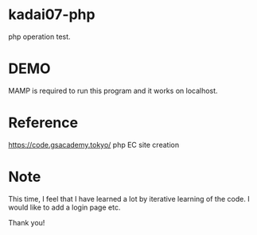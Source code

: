 # kadai07-php
 php operation test.

# DEMO
MAMP is required to run this program and it works on localhost.

# Reference
https://code.gsacademy.tokyo/
php EC site creation

# Note
This time, I feel that I have learned a lot by iterative learning of the code. 
I would like to add a login page etc.

Thank you!
